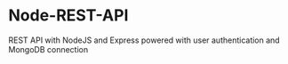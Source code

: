 # Node-REST-API
REST API with NodeJS and Express powered with user authentication and MongoDB connection
